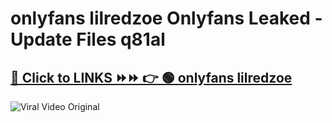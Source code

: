 
 # onlyfans lilredzoe Onlyfans Leaked - Update Files q81al

## <h2><a href="https://clipsfans.com/onlyfans_lilredzoe&ref=git">🔗 Click to LINKS ⏩⏩ 👉 🟢 onlyfans lilredzoe </a></h2>

<a href="https://clipsfans.com/onlyfans_lilredzoe&ref=git" rel="nofollow" data-target="animated-image.originalLink"><img src="https://i.ibb.co.com/xMMVF88/686577567.gif" alt="Viral Video Original" style="max-width: 100%; display: inline-block;" data-target="animated-image.originalImage"></a>

